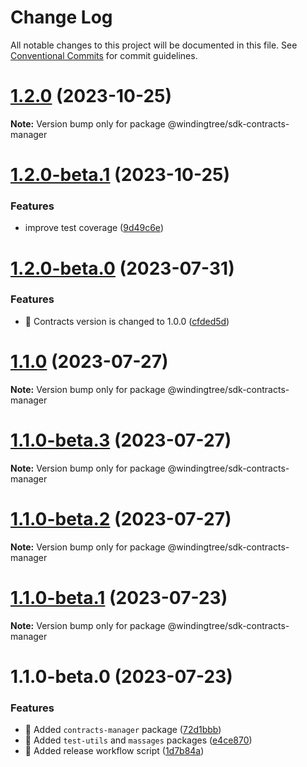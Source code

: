 # Change Log

All notable changes to this project will be documented in this file.
See [Conventional Commits](https://conventionalcommits.org) for commit guidelines.

# [1.2.0](https://github.com/windingtree/sdk/compare/@windingtree/sdk-contracts-manager@1.2.0-beta.1...@windingtree/sdk-contracts-manager@1.2.0) (2023-10-25)

**Note:** Version bump only for package @windingtree/sdk-contracts-manager





# [1.2.0-beta.1](https://github.com/windingtree/sdk/compare/@windingtree/sdk-contracts-manager@1.2.0-beta.0...@windingtree/sdk-contracts-manager@1.2.0-beta.1) (2023-10-25)


### Features

* improve test coverage ([9d49c6e](https://github.com/windingtree/sdk/commit/9d49c6e2e172cce2c6eb320a3f0e4b097d8e83a8))





# [1.2.0-beta.0](https://github.com/windingtree/sdk/compare/@windingtree/sdk-contracts-manager@1.1.0...@windingtree/sdk-contracts-manager@1.2.0-beta.0) (2023-07-31)

### Features

- 🎸 Contracts version is changed to 1.0.0 ([cfded5d](https://github.com/windingtree/sdk/commit/cfded5d7ade0058f62db2284474d169edf3dc273))

# [1.1.0](https://github.com/windingtree/sdk/compare/@windingtree/sdk-contracts-manager@1.1.0-beta.3...@windingtree/sdk-contracts-manager@1.1.0) (2023-07-27)

**Note:** Version bump only for package @windingtree/sdk-contracts-manager

# [1.1.0-beta.3](https://github.com/windingtree/sdk/compare/@windingtree/sdk-contracts-manager@1.1.0-beta.2...@windingtree/sdk-contracts-manager@1.1.0-beta.3) (2023-07-27)

**Note:** Version bump only for package @windingtree/sdk-contracts-manager

# [1.1.0-beta.2](https://github.com/windingtree/sdk/compare/@windingtree/sdk-contracts-manager@1.1.0-beta.1...@windingtree/sdk-contracts-manager@1.1.0-beta.2) (2023-07-27)

**Note:** Version bump only for package @windingtree/sdk-contracts-manager

# [1.1.0-beta.1](https://github.com/windingtree/sdk/compare/@windingtree/sdk-contracts-manager@1.1.0-beta.0...@windingtree/sdk-contracts-manager@1.1.0-beta.1) (2023-07-23)

**Note:** Version bump only for package @windingtree/sdk-contracts-manager

# 1.1.0-beta.0 (2023-07-23)

### Features

- 🎸 Added `contracts-manager` package ([72d1bbb](https://github.com/windingtree/sdk/commit/72d1bbb62cc7161350edbdd5e79adee9d94610b3))
- 🎸 Added `test-utils` and `massages` packages ([e4ce870](https://github.com/windingtree/sdk/commit/e4ce8700bc488db01e507db543dbd85ceb89a77e))
- 🎸 Added release workflow script ([1d7b84a](https://github.com/windingtree/sdk/commit/1d7b84a3623848c449522c0bb2af2c5f114c8a0a))
